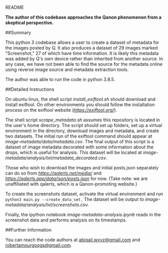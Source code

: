 README

**The author of this codebase approaches the Qanon phenomenon from a skeptical perspective.**

##Summary 

This python 3 codebase allows a user to create a dataset of metadata for the images posted by Q. It also produces a dataset of 29 images marked "Screenshot," 27 of which have time information. It is likely this metadata was added by Q's own device rather than inherited from another source. In any case, we have not been able to find the source for the metadata online using reverse image source and metadata extraction tools.

The author was able to run the code in python 3.8.5.

##Detailed Instructions

On ubuntu linux, the shell script *install_exiftool.sh* should download and install exiftool.  On other environments you should follow the installation process on the exiftool website (*https://exiftool.org/*).

The shell script *scrape_metadata.sh* assumes this repository is located in the user's home directory.  The script should set up folders, set up a virtual environment in the directory, download images and metadata, and create two datasets.  The initial run of the exiftool command should appear at *image-metadata/data/metadata.csv*. The final output of this script is a dataset of image metadata decorated with some information about the drops, which is useful for analysis.  This dataset will be located at *image-metadata/analysis/txt/metadata_decorated.csv*.

Those who wish to download the images and initial posts.json separately can do so from *https://qalerts.net/media/*and *https://qalerts.app/data/json/posts.json* for now.  (Take note: we are unaffiliated with qalerts, which is a Qanon-promoting website.)

To create the screenshots dataset, activate the virtual environment and run `python3 main.py --create_data_set.` The dataset will be output to *image-metadata/analysis/txt/screenshots.csv.*

Finally, the ipython notebook *image-metadata-analysis.ipynb* reads in the screenshot data and performs analysis on its timestamps.

##Further Information

You can reach the code authors at abigail.wxyz@gmail.com and robertamourgoogs@gmail.com.
